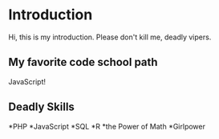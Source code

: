 Introduction
===================
Hi, this is my introduction. Please don't kill me, deadly vipers.

My favorite code school path
---------------------------------
JavaScript!

Deadly Skills
-------------------------------
*PHP
*JavaScript
*SQL
*R
*the Power of Math
*Girlpower
